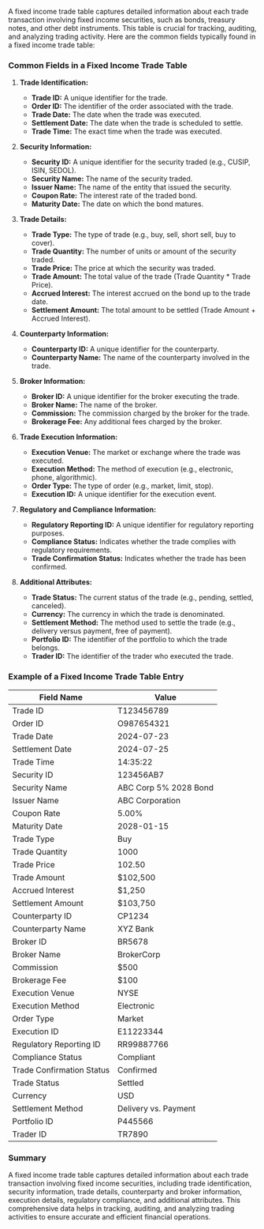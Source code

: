 A fixed income trade table captures detailed information about each trade transaction involving fixed income securities, such as bonds, treasury notes, and other debt instruments. This table is crucial for tracking, auditing, and analyzing trading activity. Here are the common fields typically found in a fixed income trade table:

### Common Fields in a Fixed Income Trade Table

1. **Trade Identification:**
   - **Trade ID:** A unique identifier for the trade.
   - **Order ID:** The identifier of the order associated with the trade.
   - **Trade Date:** The date when the trade was executed.
   - **Settlement Date:** The date when the trade is scheduled to settle.
   - **Trade Time:** The exact time when the trade was executed.

2. **Security Information:**
   - **Security ID:** A unique identifier for the security traded (e.g., CUSIP, ISIN, SEDOL).
   - **Security Name:** The name of the security traded.
   - **Issuer Name:** The name of the entity that issued the security.
   - **Coupon Rate:** The interest rate of the traded bond.
   - **Maturity Date:** The date on which the bond matures.

3. **Trade Details:**
   - **Trade Type:** The type of trade (e.g., buy, sell, short sell, buy to cover).
   - **Trade Quantity:** The number of units or amount of the security traded.
   - **Trade Price:** The price at which the security was traded.
   - **Trade Amount:** The total value of the trade (Trade Quantity * Trade Price).
   - **Accrued Interest:** The interest accrued on the bond up to the trade date.
   - **Settlement Amount:** The total amount to be settled (Trade Amount + Accrued Interest).

4. **Counterparty Information:**
   - **Counterparty ID:** A unique identifier for the counterparty.
   - **Counterparty Name:** The name of the counterparty involved in the trade.

5. **Broker Information:**
   - **Broker ID:** A unique identifier for the broker executing the trade.
   - **Broker Name:** The name of the broker.
   - **Commission:** The commission charged by the broker for the trade.
   - **Brokerage Fee:** Any additional fees charged by the broker.

6. **Trade Execution Information:**
   - **Execution Venue:** The market or exchange where the trade was executed.
   - **Execution Method:** The method of execution (e.g., electronic, phone, algorithmic).
   - **Order Type:** The type of order (e.g., market, limit, stop).
   - **Execution ID:** A unique identifier for the execution event.

7. **Regulatory and Compliance Information:**
   - **Regulatory Reporting ID:** A unique identifier for regulatory reporting purposes.
   - **Compliance Status:** Indicates whether the trade complies with regulatory requirements.
   - **Trade Confirmation Status:** Indicates whether the trade has been confirmed.

8. **Additional Attributes:**
   - **Trade Status:** The current status of the trade (e.g., pending, settled, canceled).
   - **Currency:** The currency in which the trade is denominated.
   - **Settlement Method:** The method used to settle the trade (e.g., delivery versus payment, free of payment).
   - **Portfolio ID:** The identifier of the portfolio to which the trade belongs.
   - **Trader ID:** The identifier of the trader who executed the trade.

### Example of a Fixed Income Trade Table Entry

| Field Name                | Value                       |
|---------------------------|-----------------------------|
| Trade ID                  | T123456789                  |
| Order ID                  | O987654321                  |
| Trade Date                | 2024-07-23                  |
| Settlement Date           | 2024-07-25                  |
| Trade Time                | 14:35:22                    |
| Security ID               | 123456AB7                   |
| Security Name             | ABC Corp 5% 2028 Bond       |
| Issuer Name               | ABC Corporation             |
| Coupon Rate               | 5.00%                       |
| Maturity Date             | 2028-01-15                  |
| Trade Type                | Buy                         |
| Trade Quantity            | 1000                        |
| Trade Price               | 102.50                      |
| Trade Amount              | $102,500                    |
| Accrued Interest          | $1,250                      |
| Settlement Amount         | $103,750                    |
| Counterparty ID           | CP1234                      |
| Counterparty Name         | XYZ Bank                    |
| Broker ID                 | BR5678                      |
| Broker Name               | BrokerCorp                  |
| Commission                | $500                        |
| Brokerage Fee             | $100                        |
| Execution Venue           | NYSE                        |
| Execution Method          | Electronic                  |
| Order Type                | Market                      |
| Execution ID              | E11223344                   |
| Regulatory Reporting ID   | RR99887766                  |
| Compliance Status         | Compliant                   |
| Trade Confirmation Status | Confirmed                   |
| Trade Status              | Settled                     |
| Currency                  | USD                         |
| Settlement Method         | Delivery vs. Payment        |
| Portfolio ID              | P445566                     |
| Trader ID                 | TR7890                      |

### Summary

A fixed income trade table captures detailed information about each trade transaction involving fixed income securities, including trade identification, security information, trade details, counterparty and broker information, execution details, regulatory compliance, and additional attributes. This comprehensive data helps in tracking, auditing, and analyzing trading activities to ensure accurate and efficient financial operations.

